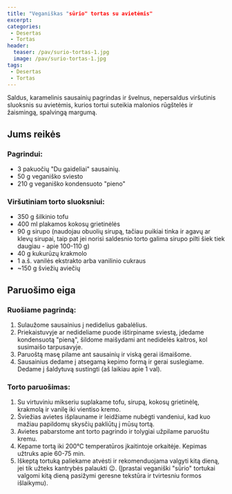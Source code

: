 ```yaml
---
title: "Veganiškas "sūrio" tortas su avietėmis"
excerpt:
categories:
 - Desertas
 - Tortas
header:
  teaser: /pav/surio-tortas-1.jpg
  image: /pav/surio-tortas-1.jpg
tags:
 - Desertas
 - Tortas
---
```


Saldus, karamelinis sausainių pagrindas ir švelnus, nepersaldus viršutinis sluoksnis su avietėmis, kurios tortui suteikia malonios rūgštelės ir žaismingą, spalvingą margumą.

## Jums reikės

### Pagrindui:

* 3 pakuočių "Du gaideliai" sausainių.
* 50 g veganiško sviesto
* 210 g veganiško kondensuoto "pieno"

### Viršutiniam torto sluoksniui:

* 350 g šilkinio tofu
* 400 ml plakamos kokosų grietinėlės
* 90 g sirupo (naudojau obuolių sirupą, tačiau puikiai tinka ir agavų ar klevų sirupai, taip pat jei norisi saldesnio torto galima sirupo pilti šiek tiek daugiau - apie 100-110 g)
* 40 g kukurūzų krakmolo
* 1 a.š. vanilės ekstrakto arba vanilinio cukraus
* ~150 g šviežių aviečių


## Paruošimo eiga

### Ruošiame pagrindą:
1) Sulaužome sausainius į nedidelius gabalėlius.
2) Priekaistuvyje ar nedideliame puode ištirpiname sviestą, įdedame kondensuotą "pieną", šildome maišydami ant nedidelės kaitros, kol susimaišo tarpusavyje.
3) Paruoštą masę pilame ant sausainių ir viską gerai išmaišome.
4) Sausainius dedame į atsegamą kepimo formą ir gerai suslegiame. Dedame į šaldytuvą sustingti (aš laikiau apie 1 val).

### Torto paruošimas:
1) Su virtuviniu mikseriu suplakame tofu, sirupą, kokosų grietinėlę, krakmolą ir vanilę iki vientiso kremo.
2) Šviežias avietes išplauname ir leidžiame nubėgti vandeniui, kad kuo mažiau papildomų skysčių pakliūtų į mūsų tortą.
3) Avietes pabarstome ant torto pagrindo ir tolygiai užpilame paruoštu kremu.
4) Kepame tortą iki 200°C temperatūros įkaitintoje orkaitėje. Kepimas užtruks apie 60-75 min.
5) Iškeptą tortuką paliekame atvėsti ir rekomenduojama valgyti kitą dieną, jei tik užteks kantrybės palaukti 😉. (Įprastai veganiški "sūrio" tortukai valgomi kitą dieną pasižymi geresne tekstūra ir tvirtesniu formos išlaikymu).
